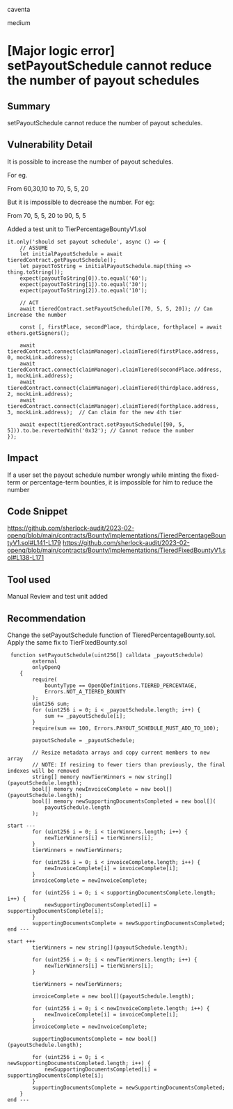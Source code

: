 caventa

medium

# [Major logic error] setPayoutSchedule cannot reduce the number of payout schedules

## Summary
setPayoutSchedule cannot reduce the number of payout schedules.

## Vulnerability Detail
It is possible to increase the number of payout schedules. 

For eg.

From 60,30,10 to 70, 5, 5, 20

But it is impossible to decrease the number. For eg:

From 70, 5, 5, 20 to 90, 5, 5

Added a test unit to TierPercentageBountyV1.sol

```solidity
it.only('should set payout schedule', async () => {
	// ASSUME
	let initialPayoutSchedule = await tieredContract.getPayoutSchedule();
	let payoutToString = initialPayoutSchedule.map(thing => thing.toString());
	expect(payoutToString[0]).to.equal('60');
	expect(payoutToString[1]).to.equal('30');
	expect(payoutToString[2]).to.equal('10');

	// ACT
	await tieredContract.setPayoutSchedule([70, 5, 5, 20]); // Can increase the number

	const [, firstPlace, secondPlace, thirdplace, forthplace] = await ethers.getSigners();

	await tieredContract.connect(claimManager).claimTiered(firstPlace.address, 0, mockLink.address);
	await tieredContract.connect(claimManager).claimTiered(secondPlace.address, 1, mockLink.address);
	await tieredContract.connect(claimManager).claimTiered(thirdplace.address, 2, mockLink.address);
	await tieredContract.connect(claimManager).claimTiered(forthplace.address, 3, mockLink.address);  // Can claim for the new 4th tier

	await expect(tieredContract.setPayoutSchedule([90, 5, 5])).to.be.revertedWith('0x32'); // Cannot reduce the number
});

```

## Impact
If a user set the payout schedule number wrongly while minting the fixed-term or percentage-term bounties, it is impossible for him to reduce the number

## Code Snippet
https://github.com/sherlock-audit/2023-02-openq/blob/main/contracts/Bounty/Implementations/TieredPercentageBountyV1.sol#L141-L179
https://github.com/sherlock-audit/2023-02-openq/blob/main/contracts/Bounty/Implementations/TieredFixedBountyV1.sol#L138-L171

## Tool used
Manual Review and test unit added

## Recommendation
Change the setPayoutSchedule function of TieredPercentageBounty.sol. Apply the same fix to TierFixedBounty.sol

```solidity
 function setPayoutSchedule(uint256[] calldata _payoutSchedule)
        external
        onlyOpenQ
    {
        require(
            bountyType == OpenQDefinitions.TIERED_PERCENTAGE,
            Errors.NOT_A_TIERED_BOUNTY
        );
        uint256 sum;
        for (uint256 i = 0; i < _payoutSchedule.length; i++) {
            sum += _payoutSchedule[i];
        }
        require(sum == 100, Errors.PAYOUT_SCHEDULE_MUST_ADD_TO_100);

        payoutSchedule = _payoutSchedule;

        // Resize metadata arrays and copy current members to new array
        // NOTE: If resizing to fewer tiers than previously, the final indexes will be removed
        string[] memory newTierWinners = new string[](payoutSchedule.length);
        bool[] memory newInvoiceComplete = new bool[](payoutSchedule.length);
        bool[] memory newSupportingDocumentsCompleted = new bool[](
            payoutSchedule.length
        );

start ---
        for (uint256 i = 0; i < tierWinners.length; i++) {
            newTierWinners[i] = tierWinners[i];
        }
        tierWinners = newTierWinners;

        for (uint256 i = 0; i < invoiceComplete.length; i++) {
            newInvoiceComplete[i] = invoiceComplete[i];
        }
        invoiceComplete = newInvoiceComplete;

        for (uint256 i = 0; i < supportingDocumentsComplete.length; i++) {
            newSupportingDocumentsCompleted[i] = supportingDocumentsComplete[i];
        }
        supportingDocumentsComplete = newSupportingDocumentsCompleted;
end ---

start +++
        tierWinners = new string[](payoutSchedule.length);

        for (uint256 i = 0; i < newTierWinners.length; i++) {
            newTierWinners[i] = tierWinners[i];
        }

        tierWinners = newTierWinners;

        invoiceComplete = new bool[](payoutSchedule.length);

        for (uint256 i = 0; i < newInvoiceComplete.length; i++) {
            newInvoiceComplete[i] = invoiceComplete[i];
        }
        invoiceComplete = newInvoiceComplete;

        supportingDocumentsComplete = new bool[](payoutSchedule.length);

        for (uint256 i = 0; i < newSupportingDocumentsCompleted.length; i++) {
            newSupportingDocumentsCompleted[i] = supportingDocumentsComplete[i];
        }
        supportingDocumentsComplete = newSupportingDocumentsCompleted;
    }
end ---    
```